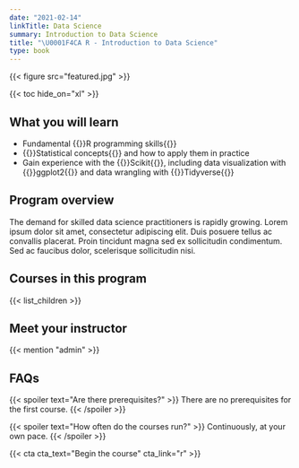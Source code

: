 ```yaml
---
date: "2021-02-14"
linkTitle: Data Science
summary: Introduction to Data Science
title: "\U0001F4CA R - Introduction to Data Science"
type: book
---
```


{{< figure src="featured.jpg" >}}

{{< toc hide_on="xl" >}}

## What you will learn

- Fundamental {{<hl>}}R programming skills{{</hl>}}
- {{<hl>}}Statistical concepts{{</hl>}} and how to apply them in practice
- Gain experience with the {{<hl>}}Scikit{{</hl>}}, including data visualization with {{<hl>}}ggplot2{{</hl>}} and data wrangling with {{<hl>}}Tidyverse{{</hl>}}

## Program overview

The demand for skilled data science practitioners is rapidly growing. Lorem ipsum dolor sit amet, consectetur adipiscing elit. Duis posuere tellus ac convallis placerat. Proin tincidunt magna sed ex sollicitudin condimentum. Sed ac faucibus dolor, scelerisque sollicitudin nisi.

## Courses in this program

{{< list_children >}}

## Meet your instructor

{{< mention "admin" >}}

## FAQs

{{< spoiler text="Are there prerequisites?" >}}
There are no prerequisites for the first course.
{{< /spoiler >}}

{{< spoiler text="How often do the courses run?" >}}
Continuously, at your own pace.
{{< /spoiler >}}

{{< cta cta_text="Begin the course" cta_link="r" >}}
